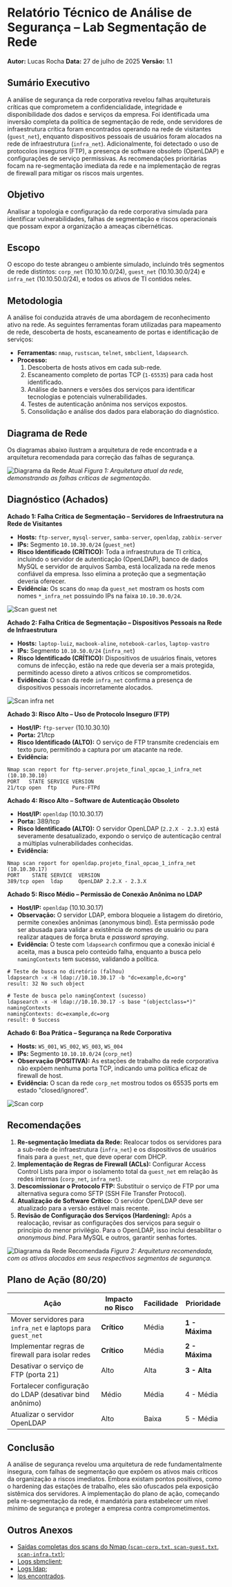 # Relatório Técnico de Análise de Segurança – Lab Segmentação de Rede

**Autor:** Lucas Rocha
**Data:** 27 de julho de 2025
**Versão:** 1.1

## Sumário Executivo

A análise de segurança da rede corporativa revelou falhas arquiteturais críticas que comprometem a confidencialidade, integridade e disponibilidade dos dados e serviços da empresa. Foi identificada uma inversão completa da política de segmentação de rede, onde servidores de infraestrutura crítica foram encontrados operando na rede de visitantes (`guest_net`), enquanto dispositivos pessoais de usuários foram alocados na rede de infraestrutura (`infra_net`). Adicionalmente, foi detectado o uso de protocolos inseguros (FTP), a presença de software obsoleto (OpenLDAP) e configurações de serviço permissivas. As recomendações prioritárias focam na re-segmentação imediata da rede e na implementação de regras de firewall para mitigar os riscos mais urgentes.

## Objetivo

Analisar a topologia e configuração da rede corporativa simulada para identificar vulnerabilidades, falhas de segmentação e riscos operacionais que possam expor a organização a ameaças cibernéticas.

## Escopo

O escopo do teste abrangeu o ambiente simulado, incluindo três segmentos de rede distintos: `corp_net` (10.10.10.0/24), `guest_net` (10.10.30.0/24) e `infra_net` (10.10.50.0/24), e todos os ativos de TI contidos neles.

## Metodologia

A análise foi conduzida através de uma abordagem de reconhecimento ativo na rede. As seguintes ferramentas foram utilizadas para mapeamento de rede, descoberta de hosts, escaneamento de portas e identificação de serviços:
- **Ferramentas:** `nmap`, `rustscan`, `telnet`, `smbclient`, `ldapsearch`.
- **Processo:**
    1. Descoberta de hosts ativos em cada sub-rede.
    2. Escaneamento completo de portas TCP (`1-65535`) para cada host identificado.
    3. Análise de banners e versões dos serviços para identificar tecnologias e potenciais vulnerabilidades.
    4. Testes de autenticação anônima nos serviços expostos.
    5. Consolidação e análise dos dados para elaboração do diagnóstico.

## Diagrama de Rede

Os diagramas abaixo ilustram a arquitetura de rede encontrada e a arquitetura recomendada para correção das falhas de segurança.

![Diagrama da Rede Atual](images/diagrama-atual.png)
*Figura 1: Arquitetura atual da rede, demonstrando as falhas críticas de segmentação.*

## Diagnóstico (Achados)

**Achado 1: Falha Crítica de Segmentação – Servidores de Infraestrutura na Rede de Visitantes**
- **Hosts:** `ftp-server`, `mysql-server`, `samba-server`, `openldap`, `zabbix-server`
- **IPs:** Segmento `10.10.30.0/24` (`guest_net`)
- **Risco Identificado (CRÍTICO):** Toda a infraestrutura de TI crítica, incluindo o servidor de autenticação (OpenLDAP), banco de dados MySQL e servidor de arquivos Samba, está localizada na rede menos confiável da empresa. Isso elimina a proteção que a segmentação deveria oferecer.
- **Evidência:** Os scans do `nmap` da `guest_net` mostram os hosts com nomes `*_infra_net` possuindo IPs na faixa `10.10.30.0/24`.

![Scan guest net](images/scan-guest.png)

**Achado 2: Falha Crítica de Segmentação – Dispositivos Pessoais na Rede de Infraestrutura**
- **Hosts:** `laptop-luiz`, `macbook-aline`, `notebook-carlos`, `laptop-vastro`
- **IPs:** Segmento `10.10.50.0/24` (`infra_net`)
- **Risco Identificado (CRÍTICO):** Dispositivos de usuários finais, vetores comuns de infecção, estão na rede que deveria ser a mais protegida, permitindo acesso direto a ativos críticos se comprometidos.
- **Evidência:** O scan da rede `infra_net` confirma a presença de dispositivos pessoais incorretamente alocados.

![Scan infra net](images/scan-infra.png)

**Achado 3: Risco Alto – Uso de Protocolo Inseguro (FTP)**
- **Host/IP:** `ftp-server` (10.10.30.10)
- **Porta:** 21/tcp
- **Risco Identificado (ALTO):** O serviço de FTP transmite credenciais em texto puro, permitindo a captura por um atacante na rede.
- **Evidência:**
```
Nmap scan report for ftp-server.projeto_final_opcao_1_infra_net (10.10.30.10)
PORT   STATE SERVICE VERSION
21/tcp open  ftp     Pure-FTPd
```

**Achado 4: Risco Alto – Software de Autenticação Obsoleto**
- **Host/IP:** `openldap` (10.10.30.17)
- **Porta:** 389/tcp
- **Risco Identificado (ALTO):** O servidor OpenLDAP (`2.2.X - 2.3.X`) está severamente desatualizado, expondo o serviço de autenticação central a múltiplas vulnerabilidades conhecidas.
- **Evidência:**
```
Nmap scan report for openldap.projeto_final_opcao_1_infra_net (10.10.30.17)
PORT    STATE SERVICE  VERSION
389/tcp open  ldap     OpenLDAP 2.2.X - 2.3.X
```

**Achado 5: Risco Médio – Permissão de Conexão Anônima no LDAP**
- **Host/IP:** `openldap` (10.10.30.17)
- **Observação:** O servidor LDAP, embora bloqueie a listagem do diretório, permite conexões anônimas (anonymous bind). Esta permissão pode ser abusada para validar a existência de nomes de usuário ou para realizar ataques de força bruta e *password spraying*.
- **Evidência:** O teste com `ldapsearch` confirmou que a conexão inicial é aceita, mas a busca pelo conteúdo falha, enquanto a busca pelo `namingContexts` tem sucesso, validando a política.
```
# Teste de busca no diretório (falhou)
ldapsearch -x -H ldap://10.10.30.17 -b "dc=example,dc=org"
result: 32 No such object

# Teste de busca pelo namingContext (sucesso)
ldapsearch -x -H ldap://10.10.30.17 -s base "(objectclass=*)" namingContexts
namingContexts: dc=example,dc=org
result: 0 Success
```

**Achado 6: Boa Prática – Segurança na Rede Corporativa**
- **Hosts:** `WS_001`, `WS_002`, `WS_003`, `WS_004`
- **IPs:** Segmento `10.10.10.0/24` (`corp_net`)
- **Observação (POSITIVA):** As estações de trabalho da rede corporativa não expõem nenhuma porta TCP, indicando uma política eficaz de firewall de host.
- **Evidência:** O scan da rede `corp_net` mostrou todos os 65535 ports em estado "closed/ignored".

![Scan corp](images/scan-corp.png)

## Recomendações

1.  **Re-segmentação Imediata da Rede:** Realocar todos os servidores para a sub-rede de infraestrutura (`infra_net`) e os dispositivos de usuários finais para a `guest_net`, que deve operar com DHCP.
2.  **Implementação de Regras de Firewall (ACLs):** Configurar Access Control Lists para impor o isolamento total da `guest_net` em relação às redes internas (`corp_net`, `infra_net`).
3.  **Descomissionar o Protocolo FTP:** Substituir o serviço de FTP por uma alternativa segura como SFTP (SSH File Transfer Protocol).
4.  **Atualização de Software Crítico:** O servidor OpenLDAP deve ser atualizado para a versão estável mais recente.
5.  **Revisão de Configuração dos Serviços (Hardening):** Após a realocação, revisar as configurações dos serviços para seguir o princípio do menor privilégio. Para o OpenLDAP, isso inclui desabilitar o *anonymous bind*. Para MySQL e outros, garantir senhas fortes.

![Diagrama da Rede Recomendada](images/diagrama-recomendado.png)
*Figura 2: Arquitetura recomendada, com os ativos alocados em seus respectivos segmentos de segurança.*

## Plano de Ação (80/20)

| Ação                                           | Impacto no Risco | Facilidade | Prioridade |
|------------------------------------------------|------------------|------------|------------|
| Mover servidores para `infra_net` e laptops para `guest_net` | **Crítico** | Média      | **1 - Máxima** |
| Implementar regras de firewall para isolar redes | **Crítico** | Média      | **2 - Máxima** |
| Desativar o serviço de FTP (porta 21)          | Alto             | Alta       | **3 - Alta** |
| Fortalecer configuração do LDAP (desativar bind anônimo) | Médio            | Média      | 4 - Média      |
| Atualizar o servidor OpenLDAP                  | Alto             | Baixa      | 5 - Média      |

## Conclusão

A análise de segurança revelou uma arquitetura de rede fundamentalmente insegura, com falhas de segmentação que expõem os ativos mais críticos da organização a riscos imediatos. Embora existam pontos positivos, como o hardening das estações de trabalho, eles são ofuscados pela exposição sistêmica dos servidores. A implementação do plano de ação, começando pela re-segmentação da rede, é mandatória para estabelecer um nível mínimo de segurança e proteger a empresa contra comprometimentos.

## Outros Anexos
- [Saídas completas dos scans do Nmap (`scan-corp.txt`, `scan-guest.txt`, `scan-infra.txt`)](files/scans.md);
- [Logs sbmclient](files/smbclient-log.txt);
- [Logs ldap](files/ldap-log.txt);
- [Ips encontrados](files/ips.md).